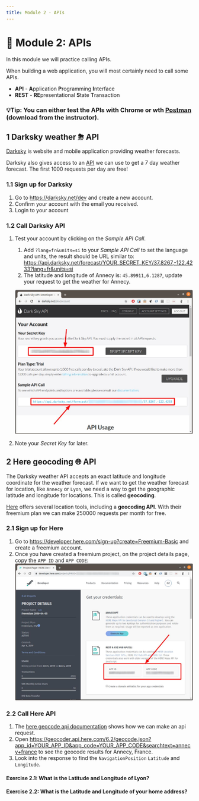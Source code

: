 ```yaml
---
title: Module 2 - APIs
---
```


# 🤖 Module 2: APIs

In this module we will practice calling APIs.

When building a web application, you will most certainly need to call some APIs.

* **API** - **A**pplication **P**rogramming **I**nterface
* **REST** - **RE**presentational **S**tate **T**ransaction

### 💡Tip: You can either test the APIs with Chrome or wth [Postman](https://www.getpostman.com/) (download from the instructor).

## 1 Darksky weather ⛈ API

[Darksky](https://darksky.net) is website and mobile application providing weather forecasts.

Darksky also gives access to an [API](https://darksky.net/dev) we can use to get a 7 day weather forecast. The first 1000 requests per day are free!

### 1.1 Sign up for Darksky
1. Go to https://darksky.net/dev and create a new account.
1. Confirm your account with the email you received.
1. Login to your account

### 1.2 Call Darksky API
1. Test your account by clicking on the _Sample API Call_.
   1. Add `?lang=fr&units=si` to your _Sample API Call_ to set the language and units, the result should be URL similar to: https://api.darksky.net/forecast/YOUR_SECRET_KEY/37.8267,-122.4233?lang=fr&units=si
   1. The latitude and longitude of Annecy is: `45.89911,6.1287`, update your request to get the weather for Annecy.
  
   ![darksky api key](images/darksky-api.jpg)
1. Note your _Secret Key_ for later.

## 2 Here geocoding 🌐 API

The Darksky weather API accepts an exact latitude and longitude coordinate for the weather forecast. If we want to get the weather forecast for location, like `Annecy` or `Lyon`, we need a way to get the geographic latitude and longitude for locations. This is called **geocoding**.

[Here](https://www.here.com/) offers several location tools, including a **geocoding API**. With their freemium plan we can make 250000 requests per month for free.

### 2.1 Sign up for Here
1. Go to https://developer.here.com/sign-up?create=Freemium-Basic and create a freemium account.
1. Once you have created a freemium project, on the project details page, copy the `APP ID` and `APP CODE`:
   ![here api keys](images/here-api.jpg)

### 2.2 Call Here API
1. The [here geocode api documentation](https://developer.here.com/documentation/geocoder/topics/quick-start-geocode.html) shows how we can make an api request.
1. Open https://geocoder.api.here.com/6.2/geocode.json?app_id=YOUR_APP_ID&app_code=YOUR_APP_CODE&searchtext=annecy+france to see the geocode results for Annecy, France.
1. Look into the response to find the `NavigationPosition` `Latitude` and `Longitude`.

#### Exercise 2.1: What is the Latitude and Longitude of Lyon?

#### Exercise 2.2: What is the Latitude and Longitude of your home address?